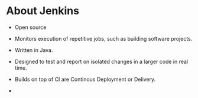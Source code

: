 # About Jenkins

- Open source
- Monitors execution of repetitive jobs, such as building software projects.
- Written in Java.
- Designed to test and report on isolated changes in a larger code in real time.

- Builds on top of CI are Continous Deployment or Delivery.
- 
